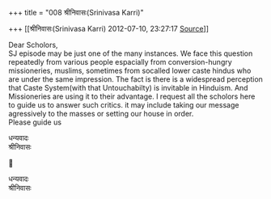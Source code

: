 +++
title = "008 श्रीनिवासः(Srinivasa Karri)"

+++
[[श्रीनिवासः(Srinivasa Karri)	2012-07-10, 23:27:17 [Source](https://groups.google.com/g/bvparishat/c/mC_p4qfuA1Q)]]



Dear Scholors,  
 SJ episode may be just one of the many instances. We face this question repeatedly from various people espacially from conversion-hungry missioneries, muslims, sometimes from socalled lower caste hindus who are under the same impression. The fact is there is a widespread perception that Caste System(with that Untouchabilty) is invitable in Hinduism. And Missioneries are using it to their advantage. I request all the scholors here to guide us to answer such critics. it may include taking our message agressively to the masses or setting our house in order.  
Please guide us  
  
धन्यवादः  
श्रीनिवासः



धन्यवादः  
श्रीनिवासः  
  


